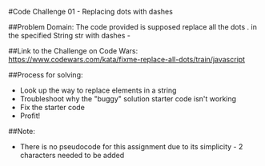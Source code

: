 #Code Challenge 01 - Replacing dots with dashes

##Problem Domain:
The code provided is supposed replace all the dots . in the specified String str with dashes -


##Link to the Challenge on Code Wars:
https://www.codewars.com/kata/fixme-replace-all-dots/train/javascript

##Process for solving:
- Look up the way to replace elements in a string
- Troubleshoot why the "buggy" solution starter code isn't working
- Fix the starter code
- Profit!

##Note:
- There is no pseudocode for this assignment due to its simplicity - 2 characters needed to be added
